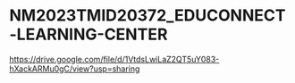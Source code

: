 # NM2023TMID20372_EDUCONNECT-LEARNING-CENTER
https://drive.google.com/file/d/1VtdsLwiLaZ2QT5uY083-hXackARMu0gC/view?usp=sharing
